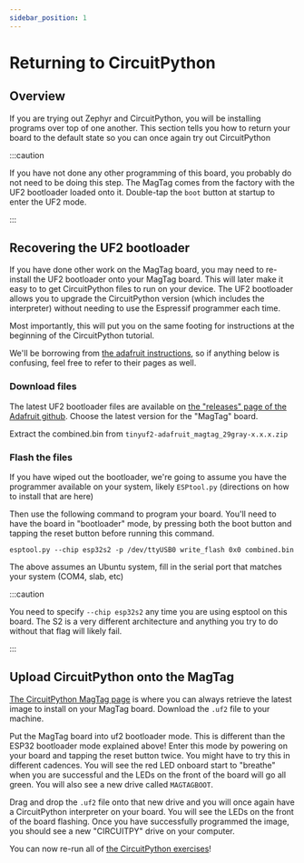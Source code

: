 ```yaml
---
sidebar_position: 1
---
```


# Returning to CircuitPython 

## Overview

If you are trying out Zephyr and CircuitPython, you will be installing programs over top of one another. This section tells you how to return your board to the default state so you can once again try out CircuitPython

:::caution

If you have not done any other programming of this board, you probably do not need to be doing this step. The MagTag comes from the factory with the UF2 bootloader loaded onto it. Double-tap the `boot` button at startup to enter the UF2 mode. 

:::

## Recovering the UF2 bootloader


If you have done other work on the MagTag board, you may need to re-install the UF2 bootloader onto your MagTag board. This will later make it easy to to get CircuitPython files to run on your device. The UF2 bootloader allows you to upgrade the CircuitPython version (which includes the interpreter) without needing to use the Espressif programmer each time. 

Most importantly, this will put you on the same footing for instructions at the beginning of the CircuitPython tutorial.

We'll be borrowing from [the adafruit instructions](https://learn.adafruit.com/adafruit-magtag/install-uf2-bootloader), so if anything below is confusing, feel free to refer to their pages as well.

### Download files

The latest UF2 bootloader files are available on [  the "releases" page of the Adafruit github](https://github.com/adafruit/tinyuf2/releases/). Choose the latest version for the "MagTag" board.

Extract the combined.bin from `tinyuf2-adafruit_magtag_29gray-x.x.x.zip` 

### Flash the files

If you have wiped out the bootloader, we're going to assume you have the programmer available on your system, likely `ESPtool.py` (directions on how to install that are here)

Then use the following command to program your board. You'll need to have the board in "bootloader" mode, by pressing both the boot button and tapping the reset button before running this command.

`esptool.py --chip esp32s2 -p /dev/ttyUSB0 write_flash 0x0 combined.bin`

The above assumes an Ubuntu system, fill in the serial port that matches your system (COM4, slab, etc)

:::caution

You need to specify `--chip esp32s2` any time you are using esptool on this board. The S2 is a very different architecture and anything you try to do without that flag will likely fail.

:::

## Upload CircuitPython onto the MagTag

[The CircuitPython MagTag page](https://circuitpython.org/board/adafruit_magtag_2.9_grayscale/) is where you can always retrieve the latest image to install on your MagTag board. Download the `.uf2` file to your machine.

Put the MagTag board into uf2 bootloader mode. This is different than the ESP32 bootloader mode explained above! Enter this mode by powering on your board and tapping the reset button twice. You might have to try this in different cadences. You will see the red LED onboard start to "breathe" when you are successful and the LEDs on the front of the board will go all green. You will also see a new drive called `MAGTAGBOOT`.

Drag and drop the `.uf2` file onto that new drive and you will once again have a CircuitPython interpreter on your board. You will see the LEDs on the front of the board flashing. Once you have successfully programmed the image, you should see a new "CIRCUITPY" drive on your computer.

You can now re-run all of [the CircuitPython exercises](/docs/circuitpython-exercises/circuitpython-intro)! 